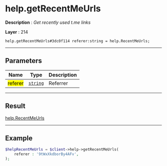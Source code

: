 # help.getRecentMeUrls

**Description** : *Get recently used t\.me links*

**Layer** : 214

```tl
help.getRecentMeUrls#3dc0f114 referer:string = help.RecentMeUrls;
```

---

## Parameters

| Name | Type | Description |
| :---: | :---: | :--- |
| <mark>referer</mark> | [`string`](type/string) | Referrer |

---

## Result

[help.RecentMeUrls](type/help.RecentMeUrls)

---

## Example

```php
$helpRecentMeUrls = $client->help->getRecentMeUrls(
	referer : '9tWxXkdborBy4AFv',
);
```